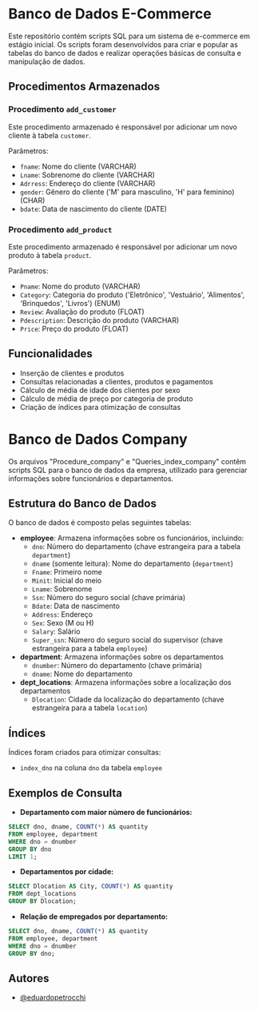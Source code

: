 # Banco de Dados E-Commerce 

Este repositório contém scripts SQL para um sistema de e-commerce em estágio inicial. Os scripts foram desenvolvidos para criar e popular as tabelas do banco de dados e realizar operações básicas de consulta e manipulação de dados.

## Procedimentos Armazenados

### Procedimento `add_customer`

Este procedimento armazenado é responsável por adicionar um novo cliente à tabela `customer`.

Parâmetros:
- `fname`: Nome do cliente (VARCHAR)
- `Lname`: Sobrenome do cliente (VARCHAR)
- `Adrress`: Endereço do cliente (VARCHAR)
- `gender`: Gênero do cliente ('M' para masculino, 'H' para feminino) (CHAR)
- `bdate`: Data de nascimento do cliente (DATE)

### Procedimento `add_product`

Este procedimento armazenado é responsável por adicionar um novo produto à tabela `product`.

Parâmetros:
- `Pname`: Nome do produto (VARCHAR)
- `Category`: Categoria do produto ('Eletrônico', 'Vestuário', 'Alimentos', 'Brinquedos', 'Livros') (ENUM)
- `Review`: Avaliação do produto (FLOAT)
- `Pdescription`: Descrição do produto (VARCHAR)
- `Price`: Preço do produto (FLOAT)

## Funcionalidades

- Inserção de clientes e produtos
- Consultas relacionadas a clientes, produtos e pagamentos
- Cálculo de média de idade dos clientes por sexo
- Cálculo de média de preço por categoria de produto
- Criação de índices para otimização de consultas

# Banco de Dados Company

Os arquivos "Procedure_company" e "Queries_index_company" contêm scripts SQL para o banco de dados da empresa, utilizado para gerenciar informações sobre funcionários e departamentos.

## Estrutura do Banco de Dados

O banco de dados é composto pelas seguintes tabelas:

* **employee**: Armazena informações sobre os funcionários, incluindo:
    * `dno`: Número do departamento (chave estrangeira para a tabela `department`)
    * `dname` (somente leitura): Nome do departamento (`department`)
    * `Fname`: Primeiro nome
    * `Minit`: Inicial do meio
    * `Lname`: Sobrenome
    * `Ssn`: Número do seguro social (chave primária)
    * `Bdate`: Data de nascimento
    * `Address`: Endereço
    * `Sex`: Sexo (M ou H)
    * `Salary`: Salário
    * `Super_ssn`: Número do seguro social do supervisor (chave estrangeira para a tabela `employee`)
* **department**: Armazena informações sobre os departamentos
    * `dnumber`: Número do departamento (chave primária)
    * `dname`: Nome do departamento
* **dept_locations**: Armazena informações sobre a localização dos departamentos
    * `Dlocation`: Cidade da localização do departamento (chave estrangeira para a tabela `location`)

## Índices

Índices foram criados para otimizar consultas:

- `index_dno` na coluna `dno` da tabela `employee`

## Exemplos de Consulta

- **Departamento com maior número de funcionários:**

```sql
SELECT dno, dname, COUNT(*) AS quantity
FROM employee, department
WHERE dno = dnumber
GROUP BY dno
LIMIT 1;
```

- **Departamentos por cidade:**

```sql
SELECT Dlocation AS City, COUNT(*) AS quantity
FROM dept_locations
GROUP BY Dlocation;
```

- **Relação de empregados por departamento:**

```sql
SELECT dno, dname, COUNT(*) AS quantity
FROM employee, department
WHERE dno = dnumber
GROUP BY dno;
```

## Autores

- [@eduardopetrocchi](https://www.github.com/eduardopetrocchi)


